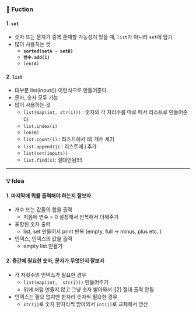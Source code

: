 ### 🔎 Fuction
#### 1️. `set`
- 숫자 또는 문자가 중복 존재할 가능성이 있을 때, `list`가 아니라 `set`에 담기
- 많이 사용하는 것
  - **`sorted(setA - setB)`**
  - **`변수.add(i)`**
  - `len(A)`


#### 2. `list`
- 대부분 list(input()) 이런식으로 만들어준다.
- 문자, 숫자 모두 가능
- 많이 사용하는 것
  - `list(map(int, str(i)))` : 숫자의 각 자리수를 따로 떼서 리스트로 만들어준다.
  - `list.index(i)` 
  - `len(B)`
  - `list.count(i)` : 리스트에서 i의 개수 세기
  - `list.append(j)` : 리스트에 j 추가
  - `list(set(inputs))` 
  - `list.find(x)`: 절대안됨!!!! 



----------------------------------
### 💡 Idea
#### 1️. 마지막에 뭐를 출력해야 하는지 잘보자
- 개수 또는 값들의 합을 출력 
  - 처음에 변수 = 0 설정해서 반복해서 더해주기
- 포함된 숫자 출력 
  - list, set 만들어서 print 반복 (empty, full -> minus, plus etc..)
- 인덱스, 인덱스의 값을 출력
  - empty list 만들기

#### 2️. 중간에 필요한 숫자, 문자가 무엇인지 잘보자
- 각 자릿수의 인덱스가 필요한 경우 
  - `list(map(int,  str(i)))` 만들어주기
  - 위에 처럼 만들지 않고 그냥 숫자 받아와서 i[2] 절대 출력 안됨 
- 인덱스는 필요 없지만 한자리 숫자씩 필요한 경우
  - `str(j)`로 숫자 한자리씩 받아와서 `int(j)`로 교체해서 연산



